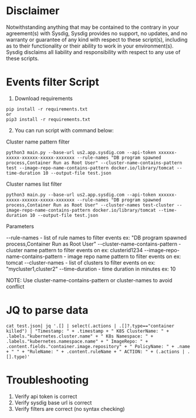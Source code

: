 # Disclaimer

Notwithstanding anything that may be contained to the contrary in your agreement(s) with Sysdig, Sysdig provides no support, no updates, and no warranty or guarantee of any kind with respect to these script(s), including as to their functionality or their ability to work in your environment(s).  Sysdig disclaims all liability and responsibility with respect to any use of these scripts. 

# Events filter Script

1. Download requirements

```
pip install -r requirements.txt
or
pip3 install -r requirements.txt
```
2. You can run script with command below:

Cluster name pattern filter

```
python3 main.py --base-url us2.app.sysdig.com --api-token xxxxxx-xxxxx-xxxxxx-xxxxx-xxxxxxx --rule-names "DB program spawned process,Container Run as Root User" --cluster-name-contains-pattern test --image-repo-name-contains-pattern docker.io/library/tomcat --time-duration 10 --output-file test.json
```

Cluster names list filter

```
python3 main.py --base-url us2.app.sysdig.com --api-token xxxxxx-xxxxx-xxxxxx-xxxxx-xxxxxxx --rule-names "DB program spawned process,Container Run as Root User" --cluster-names test-cluster --image-repo-name-contains-pattern docker.io/library/tomcat --time-duration 10 --output-file test.json
```

Parameters

--rule-names - list of rule names to filter events ex: "DB program spawned process,Container Run as Root User"
--cluster-name-contains-pattern - cluster name pattern to filter events on ex: clusterid1234
--image-repo-name-contains-pattern - image repo name pattern to filter events on ex: tomcat
--cluster-names - list of clusters to filter events on ex: "mycluster1,cluster2"
--time-duration - time duration in minutes ex: 10

NOTE: Use cluster-name-contains-pattern or cluster-names to avoid conflict

# JQ to parse data

```
cat test.json| jq '.[] | select(.actions | .[]?.type=="container killed") | "Timestamp: " + .timestamp + " K8S ClusterName: " + .labels."kubernetes.cluster.name" + " K8s Namespace: " + .labels."kubernetes.namespace.name" + " ImageRepo: " + .content.fields."container.image.repository" + " PolicyName: " + .name + " " + "RuleName: " + .content.ruleName + " ACTION: " + (.actions | .[].type)'
```

# Troubleshooting

1. Verify api token is correct
2. Verify sysdig base url is correct
3. Verify filters are correct (no syntax checking)